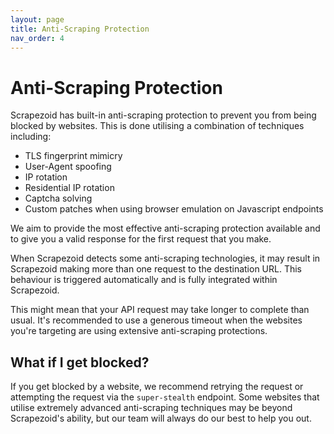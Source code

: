```yaml
---
layout: page
title: Anti-Scraping Protection
nav_order: 4
---
```


# Anti-Scraping Protection

Scrapezoid has built-in anti-scraping protection to prevent you from being 
blocked by websites. This is done utilising a combination of techniques 
including:

- TLS fingerprint mimicry
- User-Agent spoofing
- IP rotation
- Residential IP rotation
- Captcha solving
- Custom patches when using browser emulation on Javascript endpoints

We aim to provide the most effective anti-scraping protection available 
and to give you a valid response for the first request that you make.

When Scrapezoid detects some anti-scraping technologies, it may result in
Scrapezoid making more than one request to the destination URL. This behaviour
is triggered automatically and is fully integrated within Scrapezoid.

This might mean that your API request may take longer to complete than usual. It's
recommended to use a generous timeout when the websites you're targeting are
using extensive anti-scraping protections.

## What if I get blocked?

If you get blocked by a website, we recommend retrying the request or attempting
the request via the `super-stealth` endpoint. Some websites that utilise
extremely advanced anti-scraping techniques may be beyond Scrapezoid's ability,
but our team will always do our best to help you out.


